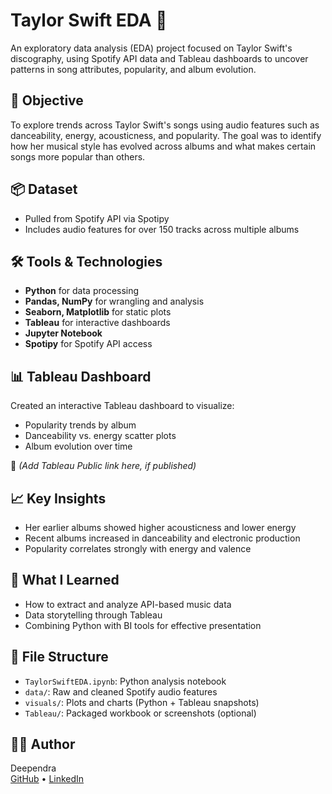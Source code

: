 # Taylor Swift EDA 🎤

An exploratory data analysis (EDA) project focused on Taylor Swift's discography, using Spotify API data and Tableau dashboards to uncover patterns in song attributes, popularity, and album evolution.

## 🎯 Objective
To explore trends across Taylor Swift's songs using audio features such as danceability, energy, acousticness, and popularity. The goal was to identify how her musical style has evolved across albums and what makes certain songs more popular than others.

## 📦 Dataset
- Pulled from Spotify API via Spotipy
- Includes audio features for over 150 tracks across multiple albums

## 🛠️ Tools & Technologies
- **Python** for data processing
- **Pandas, NumPy** for wrangling and analysis
- **Seaborn, Matplotlib** for static plots
- **Tableau** for interactive dashboards
- **Jupyter Notebook**
- **Spotipy** for Spotify API access

## 📊 Tableau Dashboard
Created an interactive Tableau dashboard to visualize:
- Popularity trends by album
- Danceability vs. energy scatter plots
- Album evolution over time

🔗 *(Add Tableau Public link here, if published)*

## 📈 Key Insights
- Her earlier albums showed higher acousticness and lower energy
- Recent albums increased in danceability and electronic production
- Popularity correlates strongly with energy and valence

## 🧠 What I Learned
- How to extract and analyze API-based music data
- Data storytelling through Tableau
- Combining Python with BI tools for effective presentation

## 📁 File Structure
- `TaylorSwiftEDA.ipynb`: Python analysis notebook
- `data/`: Raw and cleaned Spotify audio features
- `visuals/`: Plots and charts (Python + Tableau snapshots)
- `Tableau/`: Packaged workbook or screenshots (optional)

## 👨‍💻 Author
Deependra  
[GitHub]([https://github.com/fnudeependra](https://github.com/deependraCS4443)) • [LinkedIn](https://www.linkedin.com/in/fnu-deependra-841756139/ )
